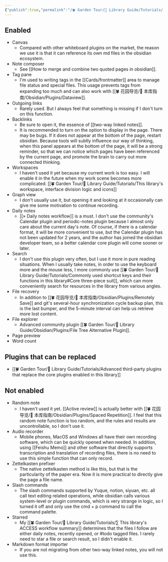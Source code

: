 ```yaml
---
{"publish":true,"permalink":"/🍀 Garden Tour/🧰 Library Guide/Tutorials/Obsidian core plugins enabled in this library and why.md","title":"Obsidian core plugins enabled in this library and why","created":"2022-08-09","modified":"2023-03-14","published":"2025-07-10T22:21:48.025+08:00","cssclasses":""}
---
```


## Enabled

- Canvas
	- Compared with other whiteboard plugins on the market, the reason we use it is that it can reference its own md files in the obsidian ecosystem.
- Note composer
	- See [[How to merge and combine two quoted pages in obsidian]].
- Tag pane
	- I'm used to writing tags in the [[Cards/frontmatter]] area to manage file status and special files. This usage prevents tags from expanding too much and can also work with [[🍀 花园导览/🧰 本库指南/Obsidian/Plugins/Dataview]].
- Outgoing links
	- Rarely used. But I always feel that something is missing if I don't turn on this function.
- Backlinks
	- Be sure to open it, the essence of [[two-way linked notes]].
	- It is recommended to turn on the option to display in the page. There may be bugs. If it does not appear at the bottom of the page, restart obsidian. Because tools will subtly influence our way of thinking, when this panel appears at the bottom of the page, it will be a strong reminder, so that we can notice which pages have been referenced by the current page, and promote the brain to carry out more connected thinking.
- Workspaces
	- I haven't used it yet because my current work is too easy. I will enable it in the future when my work scene becomes more complicated. [[🍀 Garden Tour/🧰 Library Guide/Tutorials/This library's workspace, interface division logic and icons]]
- Graph view
	- I don't usually use it, but opening it and looking at it occasionally can give me some motivation to continue recording.
- Daily notes
	- [[» Daily notes workflow]] is a must. I don't use the community's Calendar plugin and periodic-notes plugin because I almost only care about the current day's note. Of course, if there is a calendar format, it will be more convenient to use, but the Calendar plugin has not been updated for 2 years, and the author has joined the obsidian developer team, so a better calendar core plugin will come sooner or later.
- Search
	- I don't use this plugin very often, but I use it more in pure reading situations. When I usually take notes, in order to use the keyboard more and the mouse less, I more commonly use [[🍀 Garden Tour/🧰 Library Guide/Tutorials/Commonly used shortcut keys and their functions in this library#Core three-piece suit]], which can more conveniently search for resources in the library from various angles.
- File recovery
	- In addition to [[🍀 花园导览/🧰 本库指南/Obsidian/Plugins/Remotely Save]] and git's several-hour synchronization cycle backup plan, this is the last bumper, and the 5-minute interval can help us retrieve more lost content.
- File explorer
	- Advanced community plugin [[🍀 Garden Tour/🧰 Library Guide/Obsidian/Plugins/File Tree Alternative Plugin]].
- Page preview
- Word count

## Plugins that can be replaced

- [[🍀 Garden Tour/🧰 Library Guide/Tutorials/Advanced third-party plugins that replace the core plugins enabled in this library]]

## Not enabled

- Random note
	- I haven't used it yet. [[Active review]] is actually better with [[🍀 花园导览/🧰 本库指南/Obsidian/Plugins/Spaced Repetition]]. I feel that this random note function is too random, and the rules and results are uncontrollable, so I don't use it.
- Audio recorder
	- Mobile phones, MacOS and Windows all have their own recording software, which can be quickly opened when needed. In addition, using [[Feishu Memo]] and other software that directly supports transcription and translation of recording files, there is no need to use this simple function that can only record.
- Zettelkasten prefixer
	- The native zettelkasten method is like this, but that is the particularity of the paper era. Now it is more practical to directly give the page a file name.
- Slash commands
	- The slash commands supported by Yuque, notion, siyuan, etc. all call text editing related operations, while obsidian calls various system-level or plugin commands, which is very strange in logic, so I turned it off and only use the cmd + p command to call the command palette.
- Starred
	- My [[🍀 Garden Tour/🧰 Library Guide/Tutorials/∑ This library's ACCESS workflow summary]] determines that the files I follow are either daily notes, recently opened, or #todo tagged files. I rarely need to star a file or search result, so I didn't enable it.
- Markdown format importer
	- If you are not migrating from other two-way linked notes, you will not use this. 